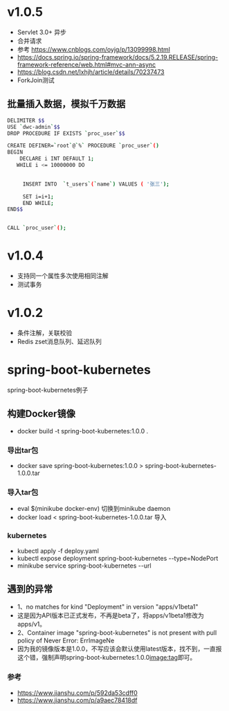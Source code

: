 # v1.0.5
- Servlet 3.0+ 异步
- 合并请求
- 参考 https://www.cnblogs.com/oyjg/p/13099998.html
- https://docs.spring.io/spring-framework/docs/5.2.19.RELEASE/spring-framework-reference/web.html#mvc-ann-async
- https://blog.csdn.net/lxhjh/article/details/70237473
- ForkJoin测试
## 批量插入数据，模拟千万数据
```bash
DELIMITER $$
USE `dwc-admin`$$
DROP PROCEDURE IF EXISTS `proc_user`$$

CREATE DEFINER=`root`@`%` PROCEDURE `proc_user`()
BEGIN
    DECLARE i INT DEFAULT 1;
   WHILE i <= 10000000 DO
    

     INSERT INTO  `t_users`(`name`) VALUES ( '张三');

     SET i=i+1;
     END WHILE;
END$$


CALL `proc_user`();
```

# v1.0.4 
- 支持同一个属性多次使用相同注解
- 测试事务
# v1.0.2 
- 条件注解，关联校验
- Redis zset消息队列、延迟队列
# spring-boot-kubernetes
spring-boot-kubernetes例子

## 构建Docker镜像
- docker build -t spring-boot-kubernetes:1.0.0 .

### 导出tar包
- docker save spring-boot-kubernetes:1.0.0 > spring-boot-kubernetes-1.0.0.tar

### 导入tar包 
- eval $(minikube docker-env)  切换到minikube daemon
- docker load < spring-boot-kubernetes-1.0.0.tar   导入

### kubernetes
- kubectl apply -f  deploy.yaml
- kubectl expose deployment spring-boot-kubernetes --type=NodePort
- minikube service spring-boot-kubernetes --url

## 遇到的异常
- 1、no matches for kind "Deployment" in version "apps/v1beta1"
- 这是因为API版本已正式发布，不再是beta了，将apps/v1beta1修改为apps/v1。
- 2、Container image "spring-boot-kubernetes" is not present with pull policy of Never Error: ErrImageNe
- 因为我的镜像版本是1.0.0，不写应该会默认使用latest版本，找不到，一直报这个错，强制声明spring-boot-kubernetes:1.0.0<image:tag>即可。

### 参考
- https://www.jianshu.com/p/592da53cdff0
- https://www.jianshu.com/p/a9aec78418df

